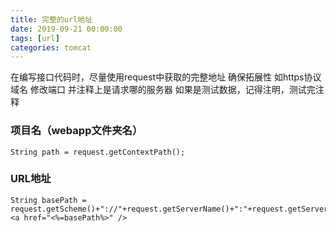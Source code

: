 ```yaml
---
title: 完整的url地址
date: 2019-09-21 00:00:00
tags: [url]
categories: tomcat
---
```


在编写接口代码时，尽量使用request中获取的完整地址
确保拓展性 如https协议 域名 修改端口
并注释上是请求哪的服务器
如果是测试数据，记得注明，测试完注释

### 项目名（webapp文件夹名）

    String path = request.getContextPath();
### URL地址

    String basePath = request.getScheme()+"://"+request.getServerName()+":"+request.getServerPort()+path+"/";
    <a href="<%=basePath%>" />